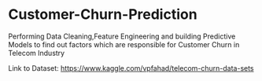 # Customer-Churn-Prediction

Performing Data Cleaning,Feature Engineering and building Predictive Models to find out factors which are responsible for Customer Churn in Telecom Industry

Link to Dataset: https://www.kaggle.com/vpfahad/telecom-churn-data-sets
